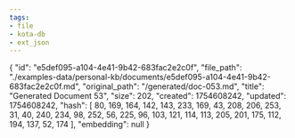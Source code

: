 ```yaml
---
tags:
- file
- kota-db
- ext_json
---
```

{
  "id": "e5def095-a104-4e41-9b42-683fac2e2c0f",
  "file_path": "./examples-data/personal-kb/documents/e5def095-a104-4e41-9b42-683fac2e2c0f.md",
  "original_path": "/generated/doc-053.md",
  "title": "Generated Document 53",
  "size": 202,
  "created": 1754608242,
  "updated": 1754608242,
  "hash": [
    80,
    169,
    164,
    142,
    143,
    233,
    169,
    43,
    208,
    206,
    253,
    31,
    40,
    240,
    234,
    98,
    252,
    56,
    225,
    96,
    103,
    121,
    114,
    113,
    205,
    201,
    175,
    112,
    194,
    137,
    52,
    174
  ],
  "embedding": null
}